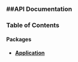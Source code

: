 




### ##API Documentation




### Table of Contents

#### Packages
- **[Application](../packages/Application.md)**
















